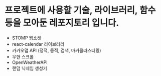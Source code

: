 # 프로젝트에 사용할 기술, 라이브러리, 함수 등을 모아둔 레포지토리 입니다.

- STOMP 웹소켓
- react-calendar 라이브러리
- 카카오맵 API (정적, 동적, 검색, 마커클러스터링)
- 무한 스크롤
- OpenWeatherAPI
- 랜덤 닉네임 생성기
